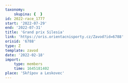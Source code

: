 ```yaml
---
taxonomy:
    skupina: {  }
id: 2022-race_1777
start: '2022-07-29'
end: '2022-07-31'
title: 'Grand prix Silesia'
link: 'https://oris.orientacnisporty.cz/Zavod?id=6788'
orisid: '6788'
type: Z
template: zavod
date: '2022-02-18'
import:
    type: members
    time: 1645181402
place: 'Skřípov a Leskovec'
---
```


